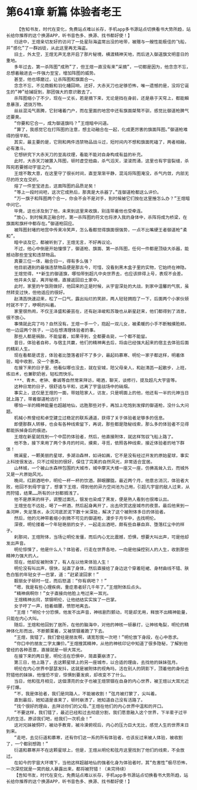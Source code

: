 # 第641章 新篇 体验者老王
        【告知书友，时代在变化，免费站点难以长存，手机app多书源站点切换看书大势所趋，站长给你推荐的这个换源APP，听书音色多、换源、找书都好使！】
       归途中，王煊亲切友好的访问了一处星际海盗常出没的地带，被赠与一艘性能极佳的飞船，并“感化”了一群凶徒，从此这里再无海盗。
       旧土，外太空，王煊无声无息开启了那片秘境，横渡精神天地，而后进入御道旗文明昔日的重地。
       多年过去，第一杀阵图“成熟”了，但王煊一直没有来“采摘”，一切都是因为，他念念不忘，总想着融进去一件强力至宝，增加阵图的威势。
       甚至，他也琢磨过，让杀阵图和旗面合一。
       念念不忘，不见商毅和羽化幡回响，还好，大赤天刀也足够恐怖，唯一遗憾的是，没将它诞生的“神”给捕捉到，那团强大的意识散去了。
       杀阵图缩小了不少，现在一丈长，若是摘下来，无论是挡在身前，还是悬于天穹上，都能瞬息暴涨，遮拢万物。
       丝丝混沌气蒸腾，它封堵着门户，而在里面的地宫中还有旗面桀骜不驯，感觉比御道枪脾气还要臭。
       “你要和它合一，成为御道旗吗？”王煊暗中问道。
       “算了，我感觉它在打阵图的注意，想主动融合在一起，化成更厉害的旗面阵图。”御道枪难得的很平和。
       其实，最主要的是，它刚和两件违禁物品战斗过，短时间内不想和旗面死磕了，两者相融，必有激斗。
       它想研究下大赤天刀的至高纹理，看能不能对自身构成有益的补充。
       此时，大赤天刀被置入阵图，顿时虚空扭曲，杀气滔天，滚滚而涌，这里也有宇宙裂缝，杀阵宛若要撼动宇宙之门。
       王煊不敢大意，在这里守了很长时间，直至渐渐平静，混沌将阵图淹没，杀气内敛，内部无尽的符文在交织。
       熔了一件至宝进去，这面阵图的品质足矣！
       “等上一段时间吧，这次它成熟后，那真是大杀器了。”连御道枪都这么评价。
       “万一旗子和阵图两个合一，你会不会不是对手，到时候被它们按在这里捶怎么办？”王煊暗中问它。
       毕竟，这也涉及到了他，未来到这里来收旗，别连带着他也受牵连。
       “放心，到时候真正融合时，第一杀阵图的符文也将渗入我的身体中，杀阵将成为桥梁，在旗面和旗杆中都存在。”御道枪回应。
       被阵图封堵的地宫中传来冷笑声，怎么看都觉得旗面很强势，一点不比嘴硬王者御道枪“柔和”。
       暗中谈及它，都被听到了，王煊无言，不好再议论。
       不过，他心中倒是开始憧憬了，御道枪、旗面、第一杀阵图，任何一件都是顶级大杀器，能撼动那些至宝和违禁物品。
       真要三位一体，融合归一，得有多么强？
       他目前遇到的最强违禁物品便是那古今，可惜，没看到黑木盒子里的实物，它始终在神隐。
       王煊觉得，**新生的御道旗，哪怕带到超凡中央世界去，也应该排得上号，表现不会差。
       他并未久留，离开秘境，直接返回旧土家中。
       此时，家里的午饭刚做好，他回来的正是时候，从宇宙深处的大战，到家中温馨的气氛，虽然转变过快，但他适应的很好。
       赵清菡快速迎来，松了一口气，露出灿烂的笑颜，两人轻轻拥抱了一下，后面两个小家伙顿时就不干了，咿啊的叫着。
       家里很热闹，不仅王泽盛和姜芸在，还有赵泽峻和苏璇也从新星赶来，他们都得到了消息，很不放心。
       事情就此完了吗？自然没有。王煊一手一个，抱起一双儿女，被柔暖的小手不断触摸脸颊。他一边逗两个孩子，一边在想清理体验者的事。
       那些人都是祸胎，不能留着，如果寻到，全都要击毙，一个都不能留。
       昔日，体验者自称，与宿主共赢，他们的精神离去后，将由已经强大起来的宿主去体验后面的精彩人生。
       现在看都是谎言，体验者比堕落者好不了多少，最起码慕寒、明伦一家子都这样，明着体验，暗中收割，没一个善类。
       在接下来的日子里，他看似哪也没去，就在安城，陪父母亲人，和赵清菡一起散步，上班，练旧术，也兼职奶爸，轻松而快乐。
       ***、青木、老钟、秦诚等自然常来拜访，喝酒，聊天，谈修行，提及超凡大宇宙等。
       这种日常的日子，很舒适与平和，远离了宇宙战场中的硝烟。
       事实上，这仅是王煊的一面，带娃陪家人，访友，只是明面上的他，他还有一半的元神当日就上路了，带着御道枪远行！
       哪怕一半的精神能量也超越地仙，远胜那些对手，再加上吃饱到发撑的御道枪，没什么大问题。
       机械小熊曾经和卓空建立过稳定的联系通道，获得了关于体验者足够多的信息。
       即便那群人转移，也会有各种线索留下，再说，那些都是隐秘线索，那么多的体验者不见得都能拆掉身后的痕迹。
       王煊在新星就找到一个中层的体验者，然后，他直接附体，就这样驾驭飞船上路了。
       他不急，接下来用了两个多月的时间，摸索，寻觅，依照各种线索，接近体验者的地下群体！
       微澜星，一颗美丽的星球，多湖泊森林，如诗如画，它不是没有经过开发的原始星球，事实上科技很发达，只不过规划的很好，保住了完美的自然风光，非常适合宜居。
       山林城，一个被山水森林包围的大城市，城中摩天大楼一座又一座，仿佛高耸入云，而城外又是一片原始风光。
       晚间，红颜酒吧中，明伦一杯一杯的饮酒，醉眼朦胧。最近两个月，他意志消沉，体验者大败，他回不到母宇宙了，想拿下王煊，得到他的异力空间池为己用，引超凡宇宙的敌人过来，从而狩猎，结果……所有的计划都搁浅了。
       他不是原来的样子，调整过面孔，银发也染成了黑发，便是熟人看到也很难认出。
       王煊坐在不远处，喝了一杯酒，然后起身离开了，出去欣赏这座城市的夜景。最后他来到一条河畔，失足落水，永沉河底淤泥下数十米深处，解决了这个被附体多日的体验者。
       然后，他的元神带着缩小到微不可见的御道枪，漫步于月华中，去找明伦。
       深夜，明伦搂着一个年轻艳丽的女子，一起走出酒吧，颇有些自暴自弃、堕落红尘中的样子。
       刹那间，王煊附体，当场让明伦发僵，而后内心无比震撼，恐惧，想要大叫出声，可是他却发出声音。
       明伦惊悚了，他是什么人？体验者，行走在世界各地，一向是他操控别人的人生，收割那些精神力强大的人。
       现在，他却反被附体了，有人在以他来体验人生！
       明伦没有叫出声，很快，站直了身体，然后直接给了身边这个穿着短裙、身材曲线不错、肤色白皙的年轻女子一巴掌，道：“赶紧滚回家！”
       靓丽女子顿时一怔，而后怒道：“你有病吧？！”
       “嗯，我是有些心理疾病，重症患者好几千年了。”王煊附体后点头。
       “精神病啊你！”女子直接向他脸上甩过来一耳光。
       王煊精神出窍，禁锢明伦，让他结结实实挨了一巴掌。
       女子哼了一声，扭着细腰，愤怒地离去。
       “王煊！”明伦十分恐惧，他发不出声音，神核剧烈颤动，可是却无用，释放不出精神能量，只能在内心大叫。
       随后，王煊和他回到了居所，在他的脑海中，对他的神核一顿暴打，让神核龟裂，明伦的精神体化形而出，不断颤栗着，又被禁锢着跪了下去。
       “王煊，我错了，我们曾经是朋友啊，请宽恕我一次吧！”明伦放下身段，在心中恳求。
       “你口中的朋友二字太廉价。”王煊搜其精神，从他的神核印记中知道了很多隐秘，了解到他曾经的各种恶意，直接就是一顿大耳光。
       在接下来的两日里，明伦活在恐惧中，简直要崩溃了。
       第三日，他上路了，去这颗星球上的另一座城市，以合适的理由，去找他的妹妹弦月。
       明伦在内心世界中瑟瑟发抖，这就是被附体的视角吗，活在别人的阴影下，顶着他的身份去狩猎他的妹妹，他惶恐不安，惊惧到要发疯，却改变不了什么。
       当日，他和弦月相见，这個漂亮的女子也被王煊禁锢在自身的内心世界，被王煊以大耳光近乎打爆。
       “不，我是体验者，我们是同路人，不能被收割！”弦月被打蒙了，尖叫着。
       直到最后，她知道是谁来了，顿时崩溃了，她知道自己没有活路了。
       “找个很好的理由，去拜访你们的父母。”王煊在他们的内心世界中温和的开口。
       “不要这样，我们错了，最近已经和过去彻底分割，我们愿意融入这个世界，下半辈子过平凡的生活，原谅我们吧，给我们一次机会！”
       这对兄妹被恫吓，被动手教育，被冷漠俯视后，内心的压力巨大无比，感觉人生的世界末日到来。
       “走吧，去见衍道和慕寒，还有你们这一系的所有体验者，也该反过来被人体验，被收割了，一个都别想跑！”
       衍道和慕寒并不在这颗星球上，但是，王煊从明伦和弦月这里找到了他们的线索，不会放过。
       在如今的宇宙大环境下，当他这样超越地仙的强者化身为体验者时，其“危害性”极尽恐怖，一次深挖就是一窝的敌人暴露出来，都将被狩猎！（未完待续）
       【告知书友，时代在变化，免费站点难以长存，手机app多书源站点切换看书大势所趋，站长给你推荐的这个换源APP，听书音色多、换源、找书都好使！】